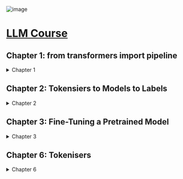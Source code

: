 ![image](https://github.com/user-attachments/assets/19266367-4074-4104-a293-eaec6bdf7c24)
# [LLM Course](https://huggingface.co/learn/nlp-course)

## Chapter 1: from transformers import pipeline
<details>
<summary>Chapter 1</summary>
- 3 Main Steps of Pipeline()
  - Text Preprocessing
  - Input to Model to perform Prediction
  - Output Post-processed
 
- Types of Pipeline()
  - feature extraction
  - fill-mask
  - named entity recognition
  - question-answering
  - sentiment-analysis
  - summarisation
  - text-generation
  - translation
  - zero-shot-classification

#### Chapter 1 Takeaways
 - Not all models can be used directly from Hugging Face Model Hub
 - Some models require GPUs while others require access
 - There are also limitations to the available models that can be used due to `model_size`
 - Memory space provided for free-tier Google Colab is limited as the models need to be downloaded before use
</details>

## Chapter 2: Tokensiers to Models to Labels
<details>
<summary>Chapter 2</summary>

![image](https://github.com/user-attachments/assets/21946915-9bc2-4422-a132-9e95a516ebe8)

  - Text Preprocessing
  - Split the text input into pieces, and this process is called **Tokenisation**
  - There are different types of tokenisation
    - Word-based
    - Character-based
    - Subword
    - Byte-level BPE, WordPiece, SentencePiece or Unigram
  - Convert these pieces into numbers
  - Perform `padding` or `truncation` to become Tensor with shape=(2, 2)
- Input to Transformer Network
  - Transformer Network receives Tensor as input
  - Transformer Network outputs a high-dimensional vector with shape=(2, 16, 768)
    - 2 represents `batch_size`
    - 16 represents `sequence_length`
    - 768 represents `hidden_size`
  - This high-dimensional vector is called `hidden_states` or `features` which is the contextual understanding of the Tensor
- Different Model Heads are used for different tasks eg.
  - Casual/ Masked Language Model
  - Sequence/ Token Classification etc.
  - Model head processes the high-dimensional vector into logits with shape=(2, 2)
- Post-Processing
  - The logits are raw and unnormalised scores and have to be converted to probabilities through a SoftMax layer
  - The probability scores will correspond to the labels
</details>

## Chapter 3: Fine-Tuning a Pretrained Model
<details>
<summary>Chapter 3</summary>

#### Tokeniser
- Input = Text ---> Output =
  - 'input_ids': unique identifiers of the tokens in each sentence
  - 'token_type_ids': indicates words belong to the first and subsequent sentences
  - 'attention_mask': indicates whether the corresponding tokens should be attended to by the attention layers of the model

#### Chapter 3 Takeaways

</details>

## Chapter 6: Tokenisers
<details>
<summary>Chapter 6</summary>

  #### Tokenisation Process
1. Normalisation
2. Pre-tokenisation
3. Tokenisation Alogrithm
4. Post-processing

#### Tokenisation Algorithms
- Byte-Pair Encoding:
  - starts with a small vocabulary and learns the merge rules
  - by merging the pair of tokens that is the most frequent
  - tokenises words into subwords by splitting them into characters and then applying the merge rules
- WordPiece:
  - starts with a small vocabulary and learns merge rules
  - learns a merge rules by merging the pair of tokens that maximises a score that privileges frequent pairs with less frequent individual parts
  - tokenises words into subwords by finding the longest subword starting from the beginning that is in the vocabulary, then repeating the process for the rest of the text
- Unigram:
  - starts with a big vocabulary and progressively removes tokens from it
  - adapts its vocabulary by minimising a loss computed over the whole corpus
  - tokenises words into subwords by finding the most likely segmentation into tokens, according to the model

#### Chapter 6 Takeaways

</details>

